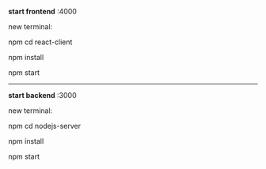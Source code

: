 <b>start frontend</b> :4000


new terminal:

npm cd react-client

npm install

npm start
_________
<b>start backend</b> :3000

new terminal:

npm cd nodejs-server

npm install

npm start